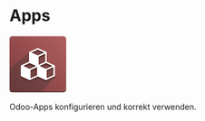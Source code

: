 # Apps
![icons_odoo_modules](icons_odoo_modules.png)

Odoo-Apps konfigurieren und korrekt verwenden.